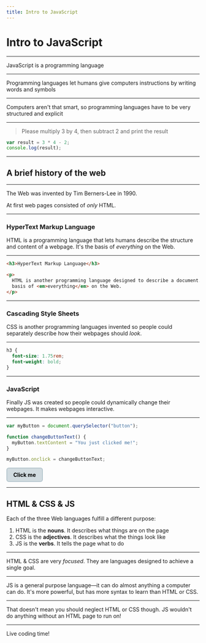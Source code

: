 ```yaml
---
title: Intro to JavaScript
---
```


# Intro to JavaScript

---

JavaScript is a programming language

---

Programming languages let humans give computers instructions by writing words and symbols

---

Computers aren't that smart, so programming languages have to be very structured and explicit

---

> Please multiply 3 by 4, then subtract 2 and print the result

```js
var result = 3 * 4 - 2;
console.log(result);
```

---

## A brief history of the web

---

The Web was invented by Tim Berners-Lee in 1990.

At first web pages consisted of _only_ HTML.

---

### HyperText Markup Language

HTML is a programming language that lets humans describe the structure and content of a webpage. It's the basis of _everything_ on the Web.

---

```html
<h3>HyperText Markup Language</h3>

<p>
  HTML is another programming language designed to describe a document. It's the
  basis of <em>everything</em> on the Web.
</p>
```

---

### Cascading Style Sheets

CSS is another programming languages invented so people could separately describe how their webpages should _look_.

---

```css
h3 {
  font-size: 1.75rem;
  font-weight: bold;
}
```

---

### JavaScript

Finally JS was created so people could dynamically change their webpages. It makes webpages interactive.

---

```js
var myButton = document.querySelector("button");

function changeButtonText() {
  myButton.textContent = "You just clicked me!";
}

myButton.onclick = changeButtonText;
```

<button id="myButton">Click me</button>

<style>
  #myButton {
    border: 2px solid hsl(200, 20%, 75%);
    border-radius: 6px;
    padding: 0.5rem 1rem;
    background-color: hsl(200, 20%, 85%);
    font: inherit;
    font-weight: bold;
    cursor: pointer;
  }
</style>
<script>
  myButton.onclick = () => myButton.textContent = "You just clicked me!"
</script>

---

## HTML & CSS & JS

Each of the three Web languages fulfill a different purpose:

1. HTML is the **nouns**. It describes what things are on the page
1. CSS is the **adjectives**. It describes what the things look like
1. JS is the **verbs**. It tells the page what to do

---

HTML & CSS are very _focused_. They are languages designed to achieve a single goal.

---

JS is a general purpose language—it can do almost anything a computer can do. It's more powerful, but has more syntax to learn than HTML or CSS.

---

That doesn't mean you should neglect HTML or CSS though. JS wouldn't do anything without an HTML page to run on!

---

Live coding time!
